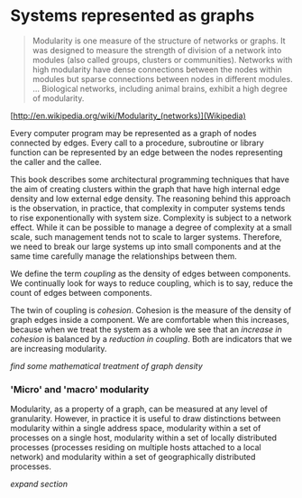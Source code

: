 # Systems represented as graphs

> Modularity is one measure of the structure of networks or graphs. It
> was designed to measure the strength of division of a network into
> modules (also called groups, clusters or communities). Networks with
> high modularity have dense connections between the nodes within
> modules but sparse connections between nodes in different
> modules. ... Biological networks, including animal brains, exhibit a
> high degree of modularity.

[http://en.wikipedia.org/wiki/Modularity_(networks)](Wikipedia)

Every computer program may be represented as a graph of nodes connected
by edges. Every call to a procedure, subroutine or library function can
be represented by an edge between the nodes representing the caller and
the callee.

This book describes some architectural programming techniques that have
the aim of creating clusters within the graph that have high internal
edge density and low external edge density. The reasoning behind this
approach is the observation, in practice, that complexity in computer
systems tends to rise exponentionally with system size. Complexity is
subject to a network effect. While it can be possible to manage a degree
of complexity at a small scale, such management tends not to scale to
larger systems. Therefore, we need to break our large systems up into
small components and at the same time carefully manage the relationships
between them.

We define the term _coupling_ as the density of edges between
components. We continually look for ways to reduce coupling, which is to
say, reduce the count of edges between components.

The twin of coupling is _cohesion_. Cohesion is the measure of the
density of graph edges inside a component. We are comfortable when this
increases, because when we treat the system as a whole we see that an
_increase in cohesion_ is balanced by a _reduction in coupling_. Both are
indicators that we are increasing modularity.

_find some mathematical treatment of graph density_

### 'Micro' and 'macro' modularity

Modularity, as a property of a graph, can be measured at any level of
granularity. However, in practice it is useful to draw distinctions
between modularity within a single address space, modularity within a
set of processes on a single host, modularity within a set of locally
distributed processes (processes residing on multiple hosts attached to
a local network) and modularity within a set of geographically
distributed processes.

_expand section_
